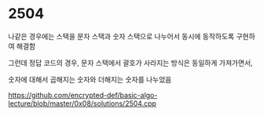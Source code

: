 # 2504

나같은 경우에는 스택을 문자 스택과 숫자 스택으로 나누어서 동시에 동작하도록 구현하여 해결함

그런데 정답 코드의 경우, 문자 스택에서 괄호가 사라지는 방식은 동일하게 가져가면서, 

숫자에 대해서 곱해지는 숫자와 더해지는 숫자를 나누었음

https://github.com/encrypted-def/basic-algo-lecture/blob/master/0x08/solutions/2504.cpp
